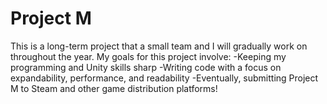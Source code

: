 # Project M

This is a long-term project that a small team and I will gradually work on throughout the year.  My goals for this project involve:  -Keeping my programming and Unity skills sharp  -Writing code with a focus on expandability, performance, and readability  -Eventually, submitting Project M to Steam and other game distribution platforms!
